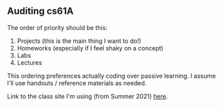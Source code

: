 ## Auditing cs61A 

The order of priority should be this: 

1. Projects (this is the main thing I want to do!) 
2. Homeworks (especially if I feel shaky on a concept) 
3. Labs 
4. Lectures 

This ordering preferences actually coding over passive learning. I assume I'll
use handouts / reference materials as needed.   


Link to the class site I'm using (from Summer 2021) [here](https://inst.eecs.berkeley.edu/~cs61a/su21/). 
